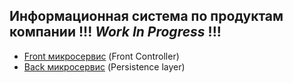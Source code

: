 Информационная система по продуктам компании  !!! _**Work In Progress**_ !!!
--------------------------------------------

- [Front микросервис](front) (Front Controller)
- [Back микросервис](persistence) (Persistence layer)